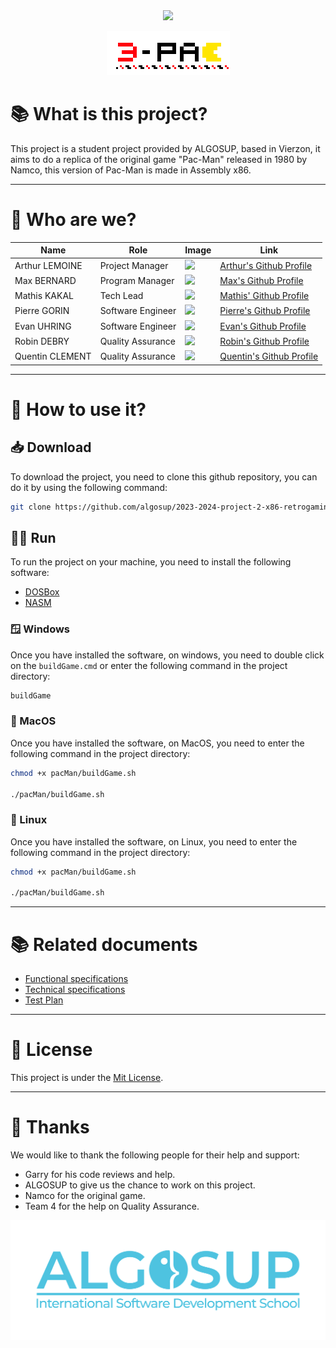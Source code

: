 <div align="center">

<img src="https://img.shields.io/badge/Made%20in-Vierzon-brightgreen">

![logo](documents/pictures/3pac.png)


</div>

# 📚 What is this project?

This project is a student project provided by ALGOSUP, based in Vierzon, it aims to do a replica of the original game "Pac-Man" released in 1980 by Namco, this version of Pac-Man is made in Assembly x86.

<hr>

# 👥 Who are we?

| Name            | Role              | Image | Link                               |
|-----------------|-------------------|-------|------------------------------------|
| Arthur LEMOINE  | Project Manager   | <img src="https://avatars.githubusercontent.com/u/91249827?v=4" width="75px">      | [Arthur\'s Github Profile](https://github.com/arthur-lemo1ne) |
| Max BERNARD     | Program Manager   | <img src="https://avatars.githubusercontent.com/u/80251657?v=4 " width="75px"> | [Max\'s Github Profile](https://github.com/maxbernard3) |
| Mathis KAKAL    | Tech Lead         | <img src="https://avatars.githubusercontent.com/u/114522530?v=4" width="75px"> | [Mathis\' Github Profile](https://github.com/mathiskakal) |
| Pierre GORIN    | Software Engineer | <img src="https://avatars.githubusercontent.com/u/91249863?v=4" width="75px"> | [Pierre\'s Github Profile](https://github.com/Pierre2103) |
| Evan UHRING     | Software Engineer | <img src="https://avatars.githubusercontent.com/u/146000775?v=4" width="75px"> | [Evan\'s Github Profile](https://github.com/Evan-UHRING) |
| Robin DEBRY     | Quality Assurance | <img src="https://avatars.githubusercontent.com/u/91249812?v=4" width="75px"> | [Robin\'s Github Profile](https://github.com/robin-debry) |
| Quentin CLEMENT | Quality Assurance | <img src="https://avatars.githubusercontent.com/u/91249878?v=4" width="75px"> | [Quentin\'s Github Profile](https://github.com/Quentin-Clement) |

<hr>

# 📝 How to use it?

## 📥 Download

To download the project, you need to clone this github repository, you can do it by using the following command:

```bash
git clone https://github.com/algosup/2023-2024-project-2-x86-retrogaming-team-3
```

## 🏃‍♂️ Run

To run the project on your machine, you need to install the following software:

- [DOSBox](https://www.dosbox.com/download.php?main=1)
- [NASM](https://www.nasm.us/pub/nasm/releasebuilds/2.15.05/win64/)

### 🪟 Windows

Once you have installed the software, on windows, you need to double click on the `buildGame.cmd` or enter the following command in the project directory:

```bash
buildGame
```

### 🍎 MacOS

Once you have installed the software, on MacOS, you need to enter the following command in the project directory:

```bash
chmod +x pacMan/buildGame.sh

./pacMan/buildGame.sh
```

### 🐧 Linux

Once you have installed the software, on Linux, you need to enter the following command in the project directory:

```bash
chmod +x pacMan/buildGame.sh

./pacMan/buildGame.sh
```

<hr>

# 📚 Related documents

- [Functional specifications](https://github.com/algosup/2023-2024-project-2-x86-retrogaming-team-3/blob/main/documents/functionalSpecifications.md)
- [Technical specifications](https://github.com/algosup/2023-2024-project-2-x86-retrogaming-team-3/blob/main/documents/technicalSpecifications.md)
- [Test Plan](https://github.com/algosup/2023-2024-project-2-x86-retrogaming-team-3/blob/main/documents/qualityAssurance/testPlan.md)

<hr>

# 📜 License

This project is under the [Mit License](https://en.wikipedia.org/wiki/MIT_License).

<hr>

# 🙏 Thanks

We would like to thank the following people for their help and support:

- Garry for his code reviews and help.
- ALGOSUP to give us the chance to work on this project.
- Namco for the original game.
- Team 4 for the help on Quality Assurance.

<div align="center"">

<img src="documents/pictures/algosup.png" width="750px">

</div>
